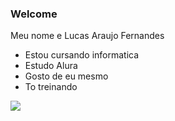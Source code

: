 ### Welcome

Meu nome e Lucas Araujo Fernandes

- Estou cursando informatica
- Estudo Alura
- Gosto de eu mesmo
- To treinando

![](https://media.tenor.com/eDYrIXjA6k8AAAAi/cat-dog.gif)
  
